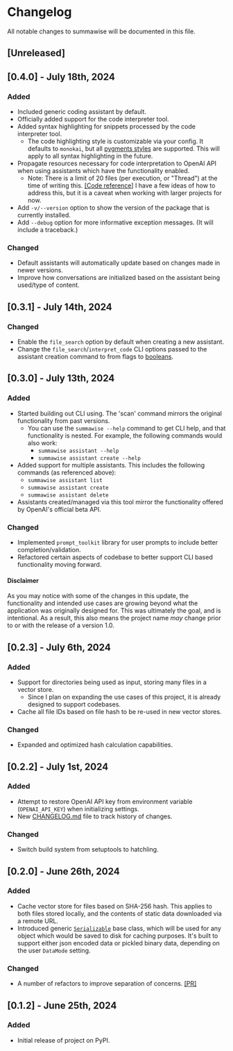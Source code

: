 # Changelog

All notable changes to summawise will be documented in this file.

## [Unreleased]

## [0.4.0] - July 18th, 2024

### Added

- Included generic coding assistant by default.
- Officially added support for the code interpreter tool.
- Added syntax highlighting for snippets processed by the code interpreter tool.
  - The code highlighting style is customizable via your config. It defaults to `monokai`, but all [pygments styles](https://pygments.org/styles/) are supported. This will apply to all syntax highlighting in the future.
- Propagate resources necessary for code interpretation to OpenAI API when using assistants which have the functionality enabled.
  - Note: There is a limit of 20 files (per execution, or "Thread") at the time of writing this. [[Code reference]](https://github.com/ooojustin/summawise/blob/95af17fe0ae058d242af27fef8029e08e133fb70/summawise/ai.py#L167-L178)
    I have a few ideas of how to address this, but it is a caveat when working with larger projects for now.
- Add `-v/--version` option to show the version of the package that is currently installed.
- Add `--debug` option for more informative exception messages. (It will include a traceback.)

### Changed

- Default assistants will automatically update based on changes made in newer versions.
- Improve how conversations are initialized based on the assistant being used/type of content.

## [0.3.1] - July 14th, 2024

### Changed

- Enable the `file_search` option by default when creating a new assistant.
- Change the `file_search`/`interpret_code` CLI options passed to the assistant creation command to from flags to [booleans](https://github.com/pallets/click/blob/14f735cf59618941cf2930e633eb77651b1dc7cb/src/click/types.py#L599-L621).

## [0.3.0] - July 13th, 2024

### Added

- Started building out CLI using. The 'scan' command mirrors the original functionality from past versions.
  - You can use the `summawise --help` command to get CLI help, and that functionality is nested. For example, the following commands would also work:
    - `summawise assistant --help`
    - `summawise assistant create --help`
- Added support for multiple assistants. This includes the following commands (as referenced above):
  - `summawise assistant list`
  - `summawise assistant create`
  - `summawise assistant delete`
- Assistants created/managed via this tool mirror the functionality offered by OpenAI's official beta API.

### Changed

- Implemented `prompt_toolkit` library for user prompts to include better completion/validation.
- Refactored certain aspects of codebase to better support CLI based functionality moving forward.

#### Disclaimer

As you may notice with some of the changes in this update, the functionality and intended use cases are growing beyond what the application was originally designed for.
This was ultimately the goal, and is intentional. As a result, this also means the project name _may_ change prior to or with the release of a version 1.0.

## [0.2.3] - July 6th, 2024

### Added

- Support for directories being used as input, storing many files in a vector store.
  - Since I plan on expanding the use cases of this project, it is already designed to support codebases.
- Cache all file IDs based on file hash to be re-used in new vector stores.

### Changed

- Expanded and optimized hash calculation capabilities.

## [0.2.2] - July 1st, 2024

### Added

- Attempt to restore OpenAI API key from environment variable (`OPENAI_API_KEY`) when initializing settings.
- New [CHANGELOG.md](https://github.com/ooojustin/summawise/blob/main/CHANGELOG.md) file to track history of changes.

### Changed

- Switch build system from setuptools to hatchling.

## [0.2.0] - June 26th, 2024

### Added

- Cache vector store for files based on SHA-256 hash.
  This applies to both files stored locally, and the contents of static data downloaded via a remote URL.
- Introduced generic [`Serializable`](https://github.com/ooojustin/summawise/blob/39f478cfe5917e58d08a4a5ac789a6a6bb9fa7ea/summawise/serializable.py#L10-L39) base class, which will be used for any object which would be saved to disk for caching purposes. It's built to support either json encoded data or pickled binary data, depending on the user `DataMode` setting.

### Changed

- A number of refactors to improve separation of concerns. [[PR]](https://github.com/ooojustin/summawise/pull/7)

## [0.1.2] - June 25th, 2024

### Added

- Initial release of project on PyPI.
